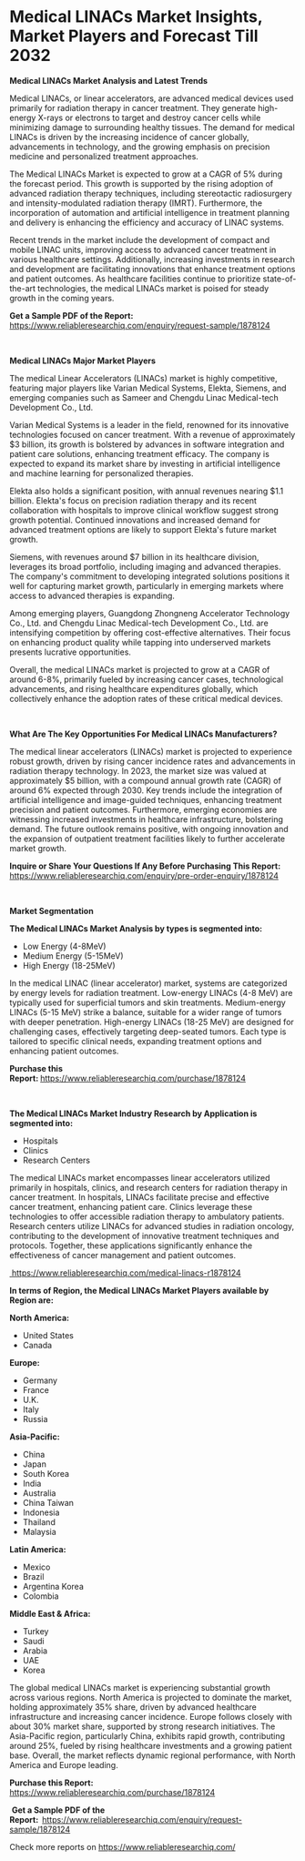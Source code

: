 <p><h1>Medical LINACs Market Insights, Market Players and Forecast Till 2032</h1></p><p><strong>Medical LINACs Market Analysis and Latest Trends</strong></p>
<p><p>Medical LINACs, or linear accelerators, are advanced medical devices used primarily for radiation therapy in cancer treatment. They generate high-energy X-rays or electrons to target and destroy cancer cells while minimizing damage to surrounding healthy tissues. The demand for medical LINACs is driven by the increasing incidence of cancer globally, advancements in technology, and the growing emphasis on precision medicine and personalized treatment approaches.</p><p>The Medical LINACs Market is expected to grow at a CAGR of 5% during the forecast period. This growth is supported by the rising adoption of advanced radiation therapy techniques, including stereotactic radiosurgery and intensity-modulated radiation therapy (IMRT). Furthermore, the incorporation of automation and artificial intelligence in treatment planning and delivery is enhancing the efficiency and accuracy of LINAC systems.</p><p>Recent trends in the market include the development of compact and mobile LINAC units, improving access to advanced cancer treatment in various healthcare settings. Additionally, increasing investments in research and development are facilitating innovations that enhance treatment options and patient outcomes. As healthcare facilities continue to prioritize state-of-the-art technologies, the medical LINACs market is poised for steady growth in the coming years.</p></p>
<p><strong>Get a Sample PDF of the Report:&nbsp;</strong> <a href="https://www.reliableresearchiq.com/enquiry/request-sample/1878124?utm_campaign=3282&utm_medium=2&utm_source=Github&utm_content=ia&utm_term=04032025&utm_id=medical-linacs">https://www.reliableresearchiq.com/enquiry/request-sample/1878124</a></p>
<p>&nbsp;</p>
<p><strong>Medical LINACs Major Market Players</strong></p>
<p><p>The medical Linear Accelerators (LINACs) market is highly competitive, featuring major players like Varian Medical Systems, Elekta, Siemens, and emerging companies such as Sameer and Chengdu Linac Medical-tech Development Co., Ltd. </p><p>Varian Medical Systems is a leader in the field, renowned for its innovative technologies focused on cancer treatment. With a revenue of approximately $3 billion, its growth is bolstered by advances in software integration and patient care solutions, enhancing treatment efficacy. The company is expected to expand its market share by investing in artificial intelligence and machine learning for personalized therapies.</p><p>Elekta also holds a significant position, with annual revenues nearing $1.1 billion. Elekta's focus on precision radiation therapy and its recent collaboration with hospitals to improve clinical workflow suggest strong growth potential. Continued innovations and increased demand for advanced treatment options are likely to support Elekta's future market growth.</p><p>Siemens, with revenues around $7 billion in its healthcare division, leverages its broad portfolio, including imaging and advanced therapies. The company's commitment to developing integrated solutions positions it well for capturing market growth, particularly in emerging markets where access to advanced therapies is expanding.</p><p>Among emerging players, Guangdong Zhongneng Accelerator Technology Co., Ltd. and Chengdu Linac Medical-tech Development Co., Ltd. are intensifying competition by offering cost-effective alternatives. Their focus on enhancing product quality while tapping into underserved markets presents lucrative opportunities.</p><p>Overall, the medical LINACs market is projected to grow at a CAGR of around 6-8%, primarily fueled by increasing cancer cases, technological advancements, and rising healthcare expenditures globally, which collectively enhance the adoption rates of these critical medical devices.</p></p>
<p>&nbsp;</p>
<p><strong>What Are The Key Opportunities For Medical LINACs Manufacturers?</strong></p>
<p><p>The medical linear accelerators (LINACs) market is projected to experience robust growth, driven by rising cancer incidence rates and advancements in radiation therapy technology. In 2023, the market size was valued at approximately $5 billion, with a compound annual growth rate (CAGR) of around 6% expected through 2030. Key trends include the integration of artificial intelligence and image-guided techniques, enhancing treatment precision and patient outcomes. Furthermore, emerging economies are witnessing increased investments in healthcare infrastructure, bolstering demand. The future outlook remains positive, with ongoing innovation and the expansion of outpatient treatment facilities likely to further accelerate market growth.</p></p>
<p><strong>Inquire or Share Your Questions If Any Before Purchasing This Report:</strong> <a href="https://www.reliableresearchiq.com/enquiry/pre-order-enquiry/1878124?utm_campaign=3282&utm_medium=2&utm_source=Github&utm_content=ia&utm_term=04032025&utm_id=medical-linacs">https://www.reliableresearchiq.com/enquiry/pre-order-enquiry/1878124</a></p>
<p>&nbsp;</p>
<p><strong>Market Segmentation</strong></p>
<p><strong>The Medical LINACs Market Analysis by types is segmented into:</strong></p>
<p><ul><li>Low Energy (4-8MeV)</li><li>Medium Energy (5-15MeV)</li><li>High Energy (18-25MeV)</li></ul></p>
<p><p>In the medical LINAC (linear accelerator) market, systems are categorized by energy levels for radiation treatment. Low-energy LINACs (4-8 MeV) are typically used for superficial tumors and skin treatments. Medium-energy LINACs (5-15 MeV) strike a balance, suitable for a wider range of tumors with deeper penetration. High-energy LINACs (18-25 MeV) are designed for challenging cases, effectively targeting deep-seated tumors. Each type is tailored to specific clinical needs, expanding treatment options and enhancing patient outcomes.</p></p>
<p><strong>Purchase this Report:&nbsp;</strong><a href="https://www.reliableresearchiq.com/purchase/1878124?utm_campaign=3282&utm_medium=2&utm_source=Github&utm_content=ia&utm_term=04032025&utm_id=medical-linacs">https://www.reliableresearchiq.com/purchase/1878124</a></p>
<p>&nbsp;</p>
<p><strong>The Medical LINACs Market Industry Research by Application is segmented into:</strong></p>
<p><ul><li>Hospitals</li><li>Clinics</li><li>Research Centers</li></ul></p>
<p><p>The medical LINACs market encompasses linear accelerators utilized primarily in hospitals, clinics, and research centers for radiation therapy in cancer treatment. In hospitals, LINACs facilitate precise and effective cancer treatment, enhancing patient care. Clinics leverage these technologies to offer accessible radiation therapy to ambulatory patients. Research centers utilize LINACs for advanced studies in radiation oncology, contributing to the development of innovative treatment techniques and protocols. Together, these applications significantly enhance the effectiveness of cancer management and patient outcomes.</p></p>
<p><a href="https://www.reliableresearchiq.com/medical-linacs-r1878124?utm_campaign=3282&utm_medium=2&utm_source=Github&utm_content=ia&utm_term=04032025&utm_id=medical-linacs">&nbsp;https://www.reliableresearchiq.com/medical-linacs-r1878124</a></p>
<p><strong>In terms of Region, the Medical LINACs Market Players available by Region are:</strong></p>
<p>
    <p> <strong> North America: </strong>
        <ul>
            <li>United States</li>
            <li>Canada</li>
        </ul>
        </p> 
    <p> <strong> Europe: </strong>
        <ul>
            <li>Germany</li>
            <li>France</li>
            <li>U.K.</li>
            <li>Italy</li>
            <li>Russia</li>
        </ul>
        </p> 
    <p> <strong> Asia-Pacific: </strong>
        <ul>
            <li>China</li>
            <li>Japan</li>
            <li>South Korea</li>
            <li>India</li>
            <li>Australia</li>
            <li>China Taiwan</li>
            <li>Indonesia</li>
            <li>Thailand</li>
            <li>Malaysia</li>
        </ul>
        </p> 
    <p> <strong> Latin America: </strong>
        <ul>
            <li>Mexico</li>
            <li>Brazil</li>
            <li>Argentina Korea</li>
            <li>Colombia</li>
        </ul>
        </p> 
    <p> <strong> Middle East & Africa: </strong>
        <ul>
            <li>Turkey</li>
            <li>Saudi</li>
            <li>Arabia</li>
            <li>UAE</li>
            <li>Korea</li>
        </ul>
    </p>
    </p>
<p><p>The global medical LINACs market is experiencing substantial growth across various regions. North America is projected to dominate the market, holding approximately 35% share, driven by advanced healthcare infrastructure and increasing cancer incidence. Europe follows closely with about 30% market share, supported by strong research initiatives. The Asia-Pacific region, particularly China, exhibits rapid growth, contributing around 25%, fueled by rising healthcare investments and a growing patient base. Overall, the market reflects dynamic regional performance, with North America and Europe leading.</p></p>
<p><strong>Purchase this Report: </strong><a href="https://www.reliableresearchiq.com/purchase/1878124?utm_campaign=3282&utm_medium=2&utm_source=Github&utm_content=ia&utm_term=04032025&utm_id=medical-linacs">https://www.reliableresearchiq.com/purchase/1878124</a></p>
<p>&nbsp;<strong>Get a Sample PDF of the Report:&nbsp;&nbsp;</strong><a href="https://www.reliableresearchiq.com/enquiry/request-sample/1878124?utm_campaign=3282&utm_medium=2&utm_source=Github&utm_content=ia&utm_term=04032025&utm_id=medical-linacs">https://www.reliableresearchiq.com/enquiry/request-sample/1878124</a></p>
<p><strong></strong></p>
<p>Check more reports on <a href="https://www.reliableresearchiq.com/?utm_campaign=3282&utm_medium=2&utm_source=Github&utm_content=ia&utm_term=04032025&utm_id=medical-linacs">https://www.reliableresearchiq.com/</a></p>
